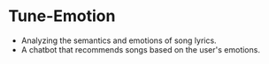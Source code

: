 # Tune-Emotion
- Analyzing the semantics and emotions of song lyrics.
- A chatbot that recommends songs based on the user's emotions.
